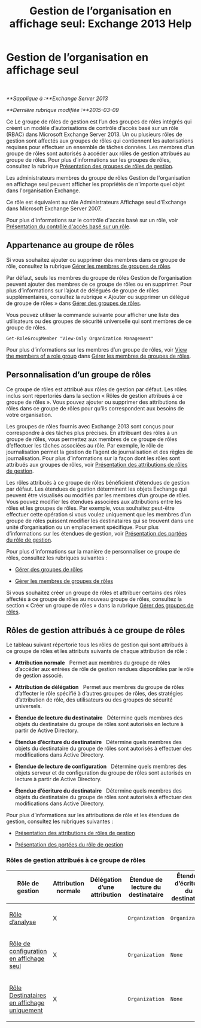 ﻿---
title: 'Gestion de l’organisation en affichage seul: Exchange 2013 Help'
TOCTitle: Gestion de l’organisation en affichage seul
ms:assetid: c514c6d0-0157-4c52-9ec6-441d9a30f3df
ms:mtpsurl: https://technet.microsoft.com/fr-fr/library/Dd351130(v=EXCHG.150)
ms:contentKeyID: 50479141
ms.date: 04/24/2018
mtps_version: v=EXCHG.150
ms.translationtype: HT
---

# Gestion de l’organisation en affichage seul

 

_**Sapplique à :**Exchange Server 2013_

_**Dernière rubrique modifiée :**2015-03-09_

Ce Le groupe de rôles de gestion est l’un des groupes de rôles intégrés qui créent un modèle d’autorisations de contrôle d’accès basé sur un rôle (RBAC) dans Microsoft Exchange Server 2013. Un ou plusieurs rôles de gestion sont affectés aux groupes de rôles qui contiennent les autorisations requises pour effectuer un ensemble de tâches données. Les membres d’un groupe de rôles sont autorisés à accéder aux rôles de gestion attribués au groupe de rôles. Pour plus d’informations sur les groupes de rôles, consultez la rubrique [Présentation des groupes de rôles de gestion](understanding-management-role-groups-exchange-2013-help.md).

Les administrateurs membres du groupe de rôles Gestion de l'organisation en affichage seul peuvent afficher les propriétés de n'importe quel objet dans l'organisation Exchange.

Ce rôle est équivalent au rôle Administrateurs Affichage seul d'Exchange dans Microsoft Exchange Server 2007.

Pour plus d'informations sur le contrôle d'accès basé sur un rôle, voir [Présentation du contrôle d'accès basé sur un rôle](understanding-role-based-access-control-exchange-2013-help.md).

## Appartenance au groupe de rôles

Si vous souhaitez ajouter ou supprimer des membres dans ce groupe de rôle, consultez la rubrique [Gérer les membres de groupes de rôles](manage-role-group-members-exchange-2013-help.md).

Par défaut, seuls les membres du groupe de rôles Gestion de l’organisation peuvent ajouter des membres de ce groupe de rôles ou en supprimer. Pour plus d’informations sur l’ajout de délégués de groupe de rôles supplémentaires, consultez la rubrique « Ajouter ou supprimer un délégué de groupe de rôles » dans [Gérer des groupes de rôles](manage-role-groups-exchange-2013-help.md).

Vous pouvez utiliser la commande suivante pour afficher une liste des utilisateurs ou des groupes de sécurité universelle qui sont membres de ce groupe de rôles.

    Get-RoleGroupMember "View-Only Organization Management"

Pour plus d’informations sur les membres d’un groupe de rôles, voir [View the members of a role group](manage-role-group-members-exchange-2013-help.md) dans [Gérer les membres de groupes de rôles](manage-role-group-members-exchange-2013-help.md).

## Personnalisation d’un groupe de rôles

Ce groupe de rôles est attribué aux rôles de gestion par défaut. Les rôles inclus sont répertoriés dans la section « Rôles de gestion attribués à ce groupe de rôles ». Vous pouvez ajouter ou supprimer des attributions de rôles dans ce groupe de rôles pour qu’ils correspondent aux besoins de votre organisation.

Les groupes de rôles fournis avec Exchange 2013 sont conçus pour correspondre à des tâches plus précises. En attribuant des rôles à un groupe de rôles, vous permettez aux membres de ce groupe de rôles d’effectuer les tâches associées au rôle. Par exemple, le rôle de journalisation permet la gestion de l’agent de journalisation et des règles de journalisation. Pour plus d’informations sur la façon dont les rôles sont attribués aux groupes de rôles, voir [Présentation des attributions de rôles de gestion](understanding-management-role-assignments-exchange-2013-help.md).

Les rôles attribués à ce groupe de rôles bénéficient d’étendues de gestion par défaut. Les étendues de gestion déterminent les objets Exchange qui peuvent être visualisés ou modifiés par les membres d’un groupe de rôles. Vous pouvez modifier les étendues associées aux attributions entre les rôles et les groupes de rôles. Par exemple, vous souhaitez peut-être effectuer cette opération si vous voulez uniquement que les membres d’un groupe de rôles puissent modifier les destinataires qui se trouvent dans une unité d’organisation ou un emplacement spécifique. Pour plus d’informations sur les étendues de gestion, voir [Présentation des portées du rôle de gestion](understanding-management-role-scopes-exchange-2013-help.md).

Pour plus d’informations sur la manière de personnaliser ce groupe de rôles, consultez les rubriques suivantes :

  - [Gérer des groupes de rôles](manage-role-groups-exchange-2013-help.md)

  - [Gérer les membres de groupes de rôles](manage-role-group-members-exchange-2013-help.md)

Si vous souhaitez créer un groupe de rôles et attribuer certains des rôles affectés à ce groupe de rôles au nouveau groupe de rôles, consultez la section « Créer un groupe de rôles » dans la rubrique [Gérer des groupes de rôles](manage-role-groups-exchange-2013-help.md).

## Rôles de gestion attribués à ce groupe de rôles

Le tableau suivant répertorie tous les rôles de gestion qui sont attribués à ce groupe de rôles et les attributs suivants de chaque attribution de rôle :

  - **Attribution normale**   Permet aux membres du groupe de rôles d’accéder aux entrées de rôle de gestion rendues disponibles par le rôle de gestion associé.

  - **Attribution de délégation**   Permet aux membres du groupe de rôles d’affecter le rôle spécifié à d’autres groupes de rôles, des stratégies d’attribution de rôle, des utilisateurs ou des groupes de sécurité universels.

  - **Étendue de lecture du destinataire**   Détermine quels membres des objets du destinataire du groupe de rôles sont autorisés en lecture à partir de Active Directory.

  - **Étendue d’écriture du destinataire**   Détermine quels membres des objets du destinataire du groupe de rôles sont autorisés à effectuer des modifications dans Active Directory.

  - **Étendue de lecture de configuration**   Détermine quels membres des objets serveur et de configuration du groupe de rôles sont autorisés en lecture à partir de Active Directory.

  - **Étendue d’écriture du destinataire**   Détermine quels membres des objets du destinataire du groupe de rôles sont autorisés à effectuer des modifications dans Active Directory.

Pour plus d’informations sur les attributions de rôle et les étendues de gestion, consultez les rubriques suivantes :

  - [Présentation des attributions de rôles de gestion](understanding-management-role-assignments-exchange-2013-help.md)

  - [Présentation des portées du rôle de gestion](understanding-management-role-scopes-exchange-2013-help.md)

### Rôles de gestion attribués à ce groupe de rôles

<table style="width:100%;">
<colgroup>
<col style="width: 14%" />
<col style="width: 14%" />
<col style="width: 14%" />
<col style="width: 14%" />
<col style="width: 14%" />
<col style="width: 14%" />
<col style="width: 14%" />
</colgroup>
<thead>
<tr class="header">
<th>Rôle de gestion</th>
<th>Attribution normale</th>
<th>Délégation d’une attribution</th>
<th>Étendue de lecture du destinataire</th>
<th>Étendue d’écriture du destinataire</th>
<th>Configuration de l’étendue de lecture</th>
<th>Configuration de l’étendue d’écriture</th>
</tr>
</thead>
<tbody>
<tr class="odd">
<td><p><a href="monitoring-role-exchange-2013-help.md">Rôle d’analyse</a></p></td>
<td><p>X</p></td>
<td><p></p></td>
<td><p><code>Organization</code></p></td>
<td><p><code>Organization</code></p></td>
<td><p><code>OrganizationConfig</code></p></td>
<td><p><code>OrganizationConfig</code></p></td>
</tr>
<tr class="even">
<td><p><a href="view-only-configuration-role-exchange-2013-help.md">Rôle de configuration en affichage seul</a></p></td>
<td><p>X</p></td>
<td><p></p></td>
<td><p><code>Organization</code></p></td>
<td><p><code>None</code></p></td>
<td><p><code>OrganizationConfig</code></p></td>
<td><p><code>None</code></p></td>
</tr>
<tr class="odd">
<td><p><a href="view-only-recipients-role-exchange-2013-help.md">Rôle Destinataires en affichage uniquement</a></p></td>
<td><p>X</p></td>
<td><p></p></td>
<td><p><code>Organization</code></p></td>
<td><p><code>None</code></p></td>
<td><p><code>OrganizationConfig</code></p></td>
<td><p><code>None</code></p></td>
</tr>
</tbody>
</table>


